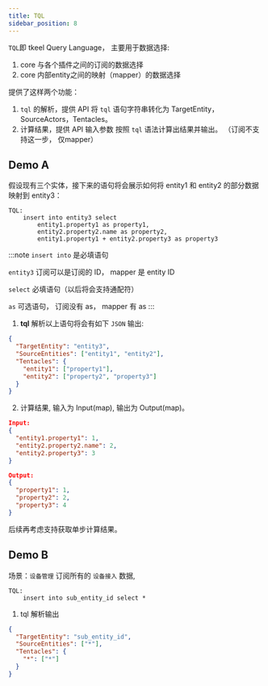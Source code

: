```yaml
---
title: TQL
sidebar_position: 8
---
```


`TQL`即 tkeel Query Language， 主要用于数据选择:
1. core 与各个插件之间的订阅的数据选择
2. core 内部entity之间的映射（mapper）的数据选择

提供了这样两个功能：
1. `tql` 的解析，提供 API 将 `tql` 语句字符串转化为 TargetEntity，SourceActors，Tentacles。
2.  计算结果，提供 API 输入参数 按照 `tql` 语法计算出结果并输出。 （订阅不支持这一步， 仅mapper）



## Demo A

假设现有三个实体，接下来的语句将会展示如何将 entity1 和 entity2 的部分数据映射到 entity3：

```
TQL:
    insert into entity3 select
		entity1.property1 as property1,
		entity2.property2.name as property2,
		entity1.property1 + entity2.property3 as property3

```

:::note
 `insert into` 是必填语句

 `entity3` 订阅可以是订阅的 ID， mapper 是 entity ID

 `select` 必填语句（以后将会支持通配符）

 `as` 可选语句， 订阅没有 as， mapper 有 as
:::


1. **tql** 解析以上语句将会有如下 `JSON` 输出:

```json
{
  "TargetEntity": "entity3",
  "SourceEntities": ["entity1", "entity2"],
  "Tentacles": {
    "entity1": ["property1"],
    "entity2": ["property2", "property3"]
  }
}
```

2. 计算结果, 输入为 Input(map), 输出为 Output(map)。
```json
Input:
{
  "entity1.property1": 1,
  "entity2.property2.name": 2,
  "entity2.property3": 3
}

Output:
{
  "property1": 1,
  "property2": 2,
  "property3": 4
}
```
后续再考虑支持获取单步计算结果。



## Demo B

场景：`设备管理` 订阅所有的 `设备接入` 数据, 
```
TQL:
    insert into sub_entity_id select *

```
1. tql 解析输出
```json
{
  "TargetEntity": "sub_entity_id",
  "SourceEntities": ["*"],
  "Tentacles": {
    "*": ["*"]
  }
}
```
